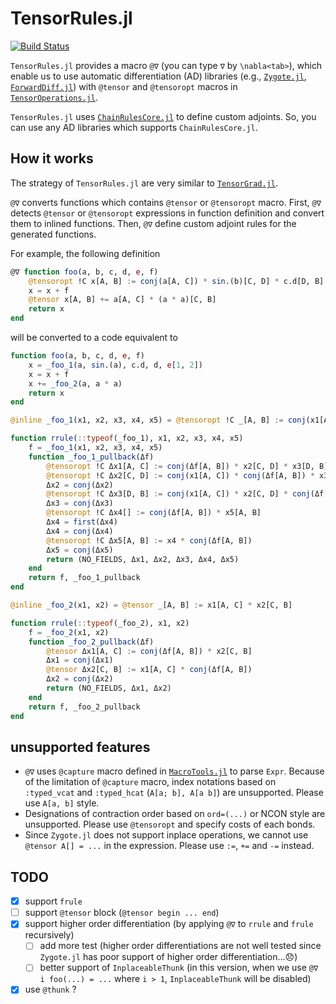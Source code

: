 # TensorRules.jl

[![Build Status](https://github.com/ho-oto/TensorRules.jl/workflows/CI/badge.svg)](https://github.com/ho-oto/TensorRules.jl/actions)

`TensorRules.jl` provides a macro `@∇` (you can type `∇` by `\nabla<tab>`), which
enable us to use automatic differentiation (AD) libraries (e.g.,
[`Zygote.jl`](https://github.com/FluxML/Zygote.jl),
[`ForwardDiff.jl`](https://github.com/JuliaDiff/ForwardDiff.jl))
with `@tensor` and `@tensoropt` macros in [`TensorOperations.jl`](https://github.com/Jutho/TensorOperations.jl).

`TensorRules.jl` uses [`ChainRulesCore.jl`](https://github.com/JuliaDiff/ChainRulesCore.jl) to define custom adjoints.
So, you can use any AD libraries which supports `ChainRulesCore.jl`.

## How it works

The strategy of `TensorRules.jl` are very similar to [`TensorGrad.jl`](https://github.com/mcabbott/TensorGrad.jl).

`@∇` converts functions which contains `@tensor` or `@tensoropt` macro.
First, `@∇` detects `@tensor` or `@tensoropt` expressions in function definition
and convert them to inlined functions.
Then, `@∇` define custom adjoint rules for the generated functions.

For example, the following definition

```julia
@∇ function foo(a, b, c, d, e, f)
    @tensoropt !C x[A, B] := conj(a[A, C]) * sin.(b)[C, D] * c.d[D, B] + d * e[1, 2][A, B]
    x = x + f
    @tensor x[A, B] += a[A, C] * (a * a)[C, B]
    return x
end
```

will be converted to a code equivalent to

```julia
function foo(a, b, c, d, e, f)
    x = _foo_1(a, sin.(a), c.d, d, e[1, 2])
    x = x + f
    x += _foo_2(a, a * a)
    return x
end

@inline _foo_1(x1, x2, x3, x4, x5) = @tensoropt !C _[A, B] := conj(x1[A, C]) * x2[C, D] * x3[D, B] + x4 * x5[A, B]

function rrule(::typeof(_foo_1), x1, x2, x3, x4, x5)
    f = _foo_1(x1, x2, x3, x4, x5)
    function _foo_1_pullback(Δf)
        @tensoropt !C Δx1[A, C] := conj(Δf[A, B]) * x2[C, D] * x3[D, B]
        @tensoropt !C Δx2[C, D] := conj(x1[A, C]) * conj(Δf[A, B]) * x3[D, B]
        Δx2 = conj(Δx2)
        @tensoropt !C Δx3[D, B] := conj(x1[A, C]) * x2[C, D] * conj(Δf[A, B])
        Δx3 = conj(Δx3)
        @tensoropt !C Δx4[] := conj(Δf[A, B]) * x5[A, B]
        Δx4 = first(Δx4)
        Δx4 = conj(Δx4)
        @tensoropt !C Δx5[A, B] := x4 * conj(Δf[A, B])
        Δx5 = conj(Δx5)
        return (NO_FIELDS, Δx1, Δx2, Δx3, Δx4, Δx5)
    end
    return f, _foo_1_pullback
end

@inline _foo_2(x1, x2) = @tensor _[A, B] := x1[A, C] * x2[C, B]

function rrule(::typeof(_foo_2), x1, x2)
    f = _foo_2(x1, x2)
    function _foo_2_pullback(Δf)
        @tensor Δx1[A, C] := conj(Δf[A, B]) * x2[C, B]
        Δx1 = conj(Δx1)
        @tensor Δx2[C, B] := x1[A, C] * conj(Δf[A, B])
        Δx2 = conj(Δx2)
        return (NO_FIELDS, Δx1, Δx2)
    end
    return f, _foo_2_pullback
end
```

## unsupported features

- `@∇` uses `@capture` macro defined in [`MacroTools.jl`](https://github.com/FluxML/MacroTools.jl)
to parse `Expr`. Because of the limitation of `@capture` macro,
index notations based on `:typed_vcat` and `:typed_hcat` (`A[a; b], A[a b]`)
are unsupported. Please use `A[a, b]` style.
- Designations of contraction order based on `ord=(...)` or NCON style are unsupported.
Please use `@tensoropt` and specify costs of each bonds.
- Since `Zygote.jl` does not support inplace operations, we cannot use `@tensor A[] = ...`
in the expression. Please use `:=`, `+=` and `-=` instead.

## TODO

- [x] support `frule`
- [ ] support `@tensor` block (`@tensor begin ... end`)
- [x] support higher order differentiation (by applying `@∇` to `rrule` and `frule` recursively)
    - [ ] add more test (higher order differentiations are not well tested
    since `Zygote.jl` has poor support of higher order differentiation...😞)
    - [ ] better support of `InplaceableThunk` (in this version, when we use `@∇ i foo(...) = ...`
    where `i > 1`, `InplaceableThunk` will be disabled)
- [x] use `@thunk` ?
